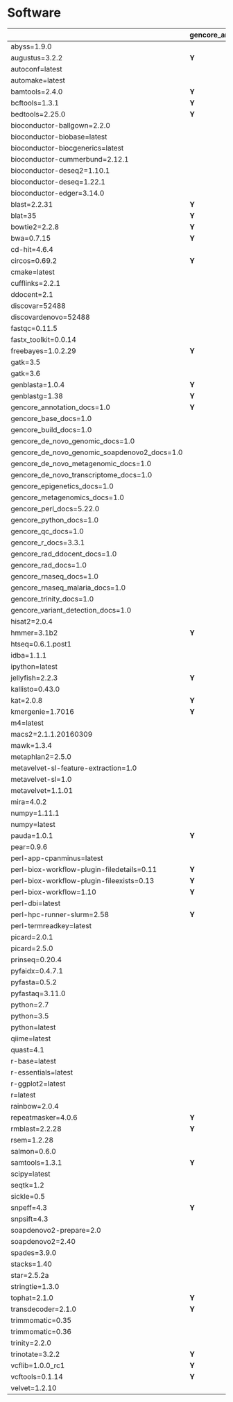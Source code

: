 # Software

| | gencore_annotation_1.0 | gencore_base_1.0 | gencore_build_1.0 | gencore_de_novo_genomic_1.0 | gencore_de_novo_genomic_soapdenovo2_1.0 | gencore_de_novo_metagenomic_1.0 | gencore_de_novo_transcriptome_1.0 | gencore_epigenetics_1.0 | gencore_metagenomics_1.0 | gencore_perl_5.22.0 | gencore_python_1.0 | gencore_qc_1.0 | gencore_r_3.3.1 | gencore_rad_1.0 | gencore_rad_ddocent_1.0 | gencore_rnaseq_1.0 | gencore_rnaseq_malaria_1.0 | gencore_trinity_1.0 | gencore_variant_detection_1.0 |
| --- | --- | --- | --- | --- | --- | --- | --- | --- | --- | --- | --- | --- | --- | --- | --- | --- | --- | --- | ---  |
| abyss=1.9.0 | | | | **Y** | | | | | | | | | | | | | | | |
| augustus=3.2.2 | **Y** | | | **Y** | | **Y** | **Y** | | **Y** | | | | | | | | | | |
| autoconf=latest | | | **Y** | | | | | | | | | | | | | | | | |
| automake=latest | | | **Y** | | | | | | | | | | | | | | | | |
| bamtools=2.4.0 | **Y** | | | **Y** | | **Y** | **Y** | **Y** | **Y** | | | | | **Y** | | **Y** | **Y** | | **Y** |
| bcftools=1.3.1 | **Y** | | | **Y** | | **Y** | **Y** | **Y** | **Y** | | | | | **Y** | | **Y** | **Y** | | **Y** |
| bedtools=2.25.0 | **Y** | | | **Y** | | **Y** | **Y** | **Y** | **Y** | | | | | **Y** | | **Y** | **Y** | | **Y** |
| bioconductor-ballgown=2.2.0 | | | | | | | | | | | | | | | | **Y** | | | |
| bioconductor-biobase=latest | | | | | | | | | | | | | **Y** | | | | | | **Y** |
| bioconductor-biocgenerics=latest | | **Y** | | | | | | | | | | | | | | | | | |
| bioconductor-cummerbund=2.12.1 | | | | | | | | | | | | | | | | **Y** | **Y** | | |
| bioconductor-deseq2=1.10.1 | | | | | | | **Y** | | | | | | | | | **Y** | **Y** | | |
| bioconductor-deseq=1.22.1 | | | | | | | **Y** | | | | | | | | | **Y** | **Y** | | |
| bioconductor-edger=3.14.0 | | | | | | | **Y** | | | | | | | | | **Y** | **Y** | | |
| blast=2.2.31 | **Y** | | | **Y** | | **Y** | **Y** | | **Y** | | | | | **Y** | | | | | **Y** |
| blat=35 | **Y** | | | **Y** | | **Y** | **Y** | | **Y** | | | | | **Y** | | **Y** | **Y** | | **Y** |
| bowtie2=2.2.8 | **Y** | | | **Y** | | **Y** | **Y** | **Y** | **Y** | | | | | **Y** | | **Y** | **Y** | | **Y** |
| bwa=0.7.15 | **Y** | | | **Y** | | **Y** | **Y** | **Y** | **Y** | | | | | | | | | | **Y** |
| cd-hit=4.6.4 | | | | | | | | | **Y** | | | | | **Y** | | | | | |
| circos=0.69.2 | **Y** | | | **Y** | | **Y** | **Y** | | | | | | | | | | | | **Y** |
| cmake=latest | | | **Y** | | | | | | | | | | | | | | | | |
| cufflinks=2.2.1 | | | | | | | **Y** | | | | | | | | | **Y** | **Y** | | **Y** |
| ddocent=2.1 | | | | | | | | | | | | | | | **Y** | | | | |
| discovar=52488 | | | | **Y** | | | | | | | | | | | | | | | **Y** |
| discovardenovo=52488 | | | | **Y** | | | | | | | | | | | | | | | **Y** |
| fastqc=0.11.5 | | | | | | | | | | | | **Y** | | | | **Y** | | | |
| fastx_toolkit=0.0.14 | | | | | | | | | | | | **Y** | | | | | | | |
| freebayes=1.0.2.29 | **Y** | | | **Y** | | | | | | | | | | **Y** | | | | | **Y** |
| gatk=3.5 | | | | | | | | | | | | | | | | | **Y** | | **Y** |
| gatk=3.6 | | | | **Y** | | | | | | | | | | | | **Y** | | | |
| genblasta=1.0.4 | **Y** | | | **Y** | | | | | | | | | | | | | | | |
| genblastg=1.38 | **Y** | | | **Y** | | | | | | | | | | | | | | | |
| gencore_annotation_docs=1.0 | **Y** | | | | | | | | | | | | | | | | | | |
| gencore_base_docs=1.0 | | **Y** | | | | | | | | | | | | | | | | | |
| gencore_build_docs=1.0 | | | **Y** | | | | | | | | | | | | | | | | |
| gencore_de_novo_genomic_docs=1.0 | | | | **Y** | | | | | | | | | | | | | | | |
| gencore_de_novo_genomic_soapdenovo2_docs=1.0 | | | | | **Y** | | | | | | | | | | | | | | |
| gencore_de_novo_metagenomic_docs=1.0 | | | | | | **Y** | | | | | | | | | | | | | |
| gencore_de_novo_transcriptome_docs=1.0 | | | | | | | **Y** | | | | | | | | | | | | |
| gencore_epigenetics_docs=1.0 | | | | | | | | **Y** | | | | | | | | | | | |
| gencore_metagenomics_docs=1.0 | | | | | | | | | **Y** | | | | | | | | | | |
| gencore_perl_docs=5.22.0 | | | | | | | | | | **Y** | | | | | | | | | |
| gencore_python_docs=1.0 | | | | | | | | | | | **Y** | | | | | | | | |
| gencore_qc_docs=1.0 | | | | | | | | | | | | **Y** | | | | | | | |
| gencore_r_docs=3.3.1 | | | | | | | | | | | | | **Y** | | | | | | |
| gencore_rad_ddocent_docs=1.0 | | | | | | | | | | | | | | | **Y** | | | | |
| gencore_rad_docs=1.0 | | | | | | | | | | | | | | **Y** | | | | | |
| gencore_rnaseq_docs=1.0 | | | | | | | | | | | | | | | | **Y** | | | |
| gencore_rnaseq_malaria_docs=1.0 | | | | | | | | | | | | | | | | | **Y** | | |
| gencore_trinity_docs=1.0 | | | | | | | | | | | | | | | | | | **Y** | |
| gencore_variant_detection_docs=1.0 | | | | | | | | | | | | | | | | | | | **Y** |
| hisat2=2.0.4 | | | | | | | | | | | | | | | | **Y** | | | |
| hmmer=3.1b2 | **Y** | | | **Y** | | **Y** | **Y** | | **Y** | | | | | | | | | | |
| htseq=0.6.1.post1 | | | | | | | **Y** | | | | | | | | | **Y** | **Y** | | |
| idba=1.1.1 | | | | **Y** | | | | | | | | | | | | | | | |
| ipython=latest | | | | | | | | | | | **Y** | | | | | | | | |
| jellyfish=2.2.3 | **Y** | | | **Y** | | | | | | | | | | | | | | | |
| kallisto=0.43.0 | | | | | | | | | | | | | | | | **Y** | **Y** | | |
| kat=2.0.8 | **Y** | | | | | | | | | | | | | | | | | | |
| kmergenie=1.7016 | **Y** | | | **Y** | | | | | | | | | | | | | | | |
| m4=latest | | | **Y** | | | | | | | | | | | | | | | | |
| macs2=2.1.1.20160309 | | | | | | | | **Y** | | | | | | | | | | | |
| mawk=1.3.4 | | | | | | **Y** | | | **Y** | | | | | | | | | | |
| metaphlan2=2.5.0 | | | | | | **Y** | | | | | | | | | | | | | |
| metavelvet-sl-feature-extraction=1.0 | | | | | | **Y** | | | | | | | | | | | | | |
| metavelvet-sl=1.0 | | | | | | **Y** | | | | | | | | | | | | | |
| metavelvet=1.1.01 | | | | | | **Y** | | | | | | | | | | | | | |
| mira=4.0.2 | | | | **Y** | | | | | | | | | | | | | | | |
| numpy=1.11.1 | | | | | | | | **Y** | | | | | | | | | | | |
| numpy=latest | | | | | | | | | | | **Y** | | | | | | | | |
| pauda=1.0.1 | **Y** | | | | | | | | | | | | | | | | | | |
| pear=0.9.6 | | | | **Y** | | **Y** | **Y** | | **Y** | | | | | | | | | | **Y** |
| perl-app-cpanminus=latest | | **Y** | **Y** | | | | | | | **Y** | | | | | | | | | |
| perl-biox-workflow-plugin-filedetails=0.11 | **Y** | **Y** | **Y** | **Y** | **Y** | **Y** | **Y** | **Y** | | | | **Y** | | **Y** | **Y** | **Y** | **Y** | **Y** | **Y** |
| perl-biox-workflow-plugin-fileexists=0.13 | **Y** | **Y** | **Y** | **Y** | **Y** | **Y** | **Y** | **Y** | **Y** | | | **Y** | | **Y** | **Y** | **Y** | **Y** | **Y** | **Y** |
| perl-biox-workflow=1.10 | **Y** | **Y** | **Y** | **Y** | **Y** | **Y** | **Y** | **Y** | **Y** | | | **Y** | | **Y** | **Y** | **Y** | **Y** | **Y** | **Y** |
| perl-dbi=latest | | | | | | | | | | **Y** | | | | | | | | | |
| perl-hpc-runner-slurm=2.58 | **Y** | **Y** | **Y** | **Y** | **Y** | **Y** | **Y** | **Y** | **Y** | | | **Y** | | **Y** | **Y** | **Y** | **Y** | **Y** | **Y** |
| perl-termreadkey=latest | | | | | | | | | | **Y** | | | | | | | | | |
| picard=2.0.1 | | | | | | | | | | | | | | | | | **Y** | | |
| picard=2.5.0 | | | | **Y** | | **Y** | **Y** | | | | | | | | | **Y** | | | **Y** |
| prinseq=0.20.4 | | | | **Y** | | **Y** | **Y** | | | | | | | | | **Y** | **Y** | | **Y** |
| pyfaidx=0.4.7.1 | | | | | | | | | | | | **Y** | | | | | | | |
| pyfasta=0.5.2 | | | | | | | | | | | | **Y** | | | | | | | |
| pyfastaq=3.11.0 | | | | | | | | | | | | **Y** | | | | | | | |
| python=2.7 | | | | | | | | **Y** | | | | | | | | | | | |
| python=3.5 | | | | | | | | | | | | **Y** | | | | | | | |
| python=latest | | | | | | | | | | | **Y** | | | | | | | | |
| qiime=latest | | | | | | | | | **Y** | | | | | | | | | | |
| quast=4.1 | | | | **Y** | | | **Y** | | | | | | | | | | | | |
| r-base=latest | | **Y** | | | | | | | | | | | **Y** | | | | | | **Y** |
| r-essentials=latest | | **Y** | | | | | | | | | | | **Y** | | | | | | **Y** |
| r-ggplot2=latest | | **Y** | | | | | | | | | | | | | | | | | |
| r=latest | | | | | | | | | | | | | **Y** | | | | | | **Y** |
| rainbow=2.0.4 | | | | | | | | | | | | | | **Y** | | | | | |
| repeatmasker=4.0.6 | **Y** | | | | | | | | | | | | | | | | | | |
| rmblast=2.2.28 | **Y** | | | | | | | | | | | | | | | | | | |
| rsem=1.2.28 | | | | | | | **Y** | | | | | | | | | | | **Y** | |
| salmon=0.6.0 | | | | | | | **Y** | | | | | | | | | | | | |
| samtools=1.3.1 | **Y** | | | **Y** | | **Y** | **Y** | **Y** | **Y** | | | | | **Y** | | **Y** | **Y** | | **Y** |
| scipy=latest | | | | | | | | | | | **Y** | | | | | | | | |
| seqtk=1.2 | | | | **Y** | | **Y** | **Y** | | **Y** | | | | | **Y** | | **Y** | **Y** | | **Y** |
| sickle=0.5 | | | | **Y** | | | **Y** | | | | | | | | | | | | |
| snpeff=4.3 | **Y** | | | | | | | | | | | | | | | | | | **Y** |
| snpsift=4.3 | | | | | | | | | | | | | | | | | | | **Y** |
| soapdenovo2-prepare=2.0 | | | | | **Y** | | | | | | | | | | | | | | |
| soapdenovo2=2.40 | | | | | **Y** | | | | | | | | | | | | | | |
| spades=3.9.0 | | | | **Y** | | | | | | | | | | | | | | | |
| stacks=1.40 | | | | | | | | | | | | | | **Y** | | | | | |
| star=2.5.2a | | | | | | | **Y** | | | | | | | | | **Y** | **Y** | | **Y** |
| stringtie=1.3.0 | | | | | | | | | | | | | | | | **Y** | | | |
| tophat=2.1.0 | **Y** | | | | | | **Y** | | | | | | | | | **Y** | **Y** | | **Y** |
| transdecoder=2.1.0 | **Y** | | | | | | | | | | | | | | | | | **Y** | |
| trimmomatic=0.35 | | | | | | | | | | | | | | | | | **Y** | | |
| trimmomatic=0.36 | | | | **Y** | | **Y** | **Y** | | | | | **Y** | | | | **Y** | | | |
| trinity=2.2.0 | | | | | | | | | | | | | | | | | | **Y** | |
| trinotate=3.2.2 | **Y** | | | | | | | | | | | | | | | | | **Y** | |
| vcflib=1.0.0_rc1 | **Y** | | | **Y** | | **Y** | **Y** | **Y** | **Y** | | | | | **Y** | | **Y** | **Y** | | **Y** |
| vcftools=0.1.14 | **Y** | | | **Y** | | **Y** | **Y** | **Y** | **Y** | | | | | **Y** | | **Y** | **Y** | | **Y** |
| velvet=1.2.10 | | | | **Y** | | | | | | | | | | | | | | | |

